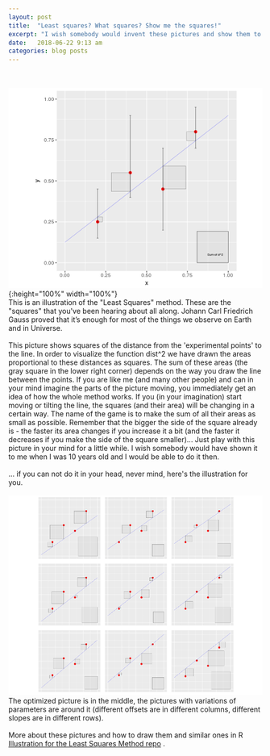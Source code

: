 ```yaml
---
layout: post
title:  "Least squares? What squares? Show me the squares!"
excerpt: "I wish somebody would invent these pictures and show them to me when I was 10 years old, but... As they say: if you want something done - do it yourself."
date:   2018-06-22 9:13 am
categories: blog posts
---
```

<br><br>
![least_squares](/images/LeastSquares3.png){:height="100%" width="100%"}
<br>
This is an illustration of the "Least Squares" method. These are the "squares" that you've been hearing about all along. Johann Carl Friedrich Gauss proved that it’s enough for most of the things we observe on Earth and in Universe.<br><br>
This picture shows squares of the distance from the 'experimental points' to the line. In order to visualize the function dist^2 we have drawn the areas proportional to these distances as squares. The sum of these areas (the gray square in the lower right corner) depends on the way you draw the line between the points. If you are like me (and many other people) and can in your mind imagine the parts of the picture moving, you immediately get an idea of how the whole method works. If you (in your imagination) start moving or tilting the line, the squares (and their area) will be changing in a certain way. The name of the game is to make the sum of all their areas as small as possible. Remember that the bigger the side of the square already is - the faster its area changes if you increase it a bit (and the faster it decreases if you make the side of the square smaller)... Just play with this picture in your mind for a little while. I wish somebody would have shown it to me when I was 10 years old and I would be able to do it then. <br><br>
... if you can not do it in your head, never mind, here's the illustration for you. <br><br>
![least_squares](/images/LS_grid_plot.png)
<br>
The optimized picture is in the middle, the pictures with variations of parameters are around it (different offsets are in different columns, different slopes are in different rows).<br><br>
More about these pictures and how to draw them and similar ones in R [Illustration for the Least Squares Method repo](https://github.com/alxfed/least-squares-illustration) .<br>
